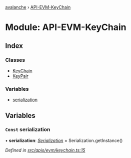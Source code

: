 [avalanche](../README.md) › [API-EVM-KeyChain](api_evm_keychain.md)

# Module: API-EVM-KeyChain

## Index

### Classes

* [KeyChain](../classes/api_evm_keychain.keychain.md)
* [KeyPair](../classes/api_evm_keychain.keypair.md)

### Variables

* [serialization](api_evm_keychain.md#const-serialization)

## Variables

### `Const` serialization

• **serialization**: *[Serialization](../classes/utils_serialization.serialization.md)* = Serialization.getInstance()

*Defined in [src/apis/evm/keychain.ts:15](https://github.com/ava-labs/avalanchejs/blob/4e59193/src/apis/evm/keychain.ts#L15)*
